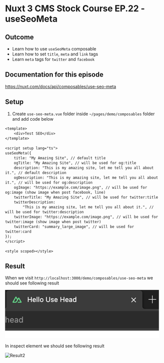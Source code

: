 # Nuxt 3 CMS Stock Course EP.22 - useSeoMeta

## Outcome

-   Learn how to use `useSeoMeta` composable
-   Learn how to set `title`, `meta` and `link` tags
-   Learn `meta` tags for `twitter` and `facebook`

## Documentation for this episode

https://nuxt.com/docs/api/composables/use-seo-meta

## Setup

1. Create `use-seo-meta.vue` folder inside `~/pages/demo/composables` folder and add code below

```vue
<template>
    <div>Test SEO</div>
</template>

<script setup lang="ts">
useSeoMeta({
    title: "My Amazing Site", // default title
    ogTitle: "My Amazing Site", // will be used for og:title
    description: "This is my amazing site, let me tell you all about it.", // default description
    ogDescription: "This is my amazing site, let me tell you all about it.", // will be used for og:description
    ogImage: "https://example.com/image.png", // will be used for og:image (show image when post facebook, line)
    twitterTitle: "My Amazing Site", // will be used for twitter:title
    twitterDescription:
        "This is my amazing site, let me tell you all about it.", // will be used for twitter:description
    twitterImage: "https://example.com/image.png", // will be used for twitter:image (show image when post twitter)
    twitterCard: "summary_large_image", // will be used for twitter:card
});
</script>

<style scoped></style>
```

## Result

When we visit `http://localhost:3000/demo/composables/use-seo-meta` we should see following result

![Result](./images/ep21/result1.png)

In inspect element we should see following result

![Result2](./images/ep21/result2.png)
